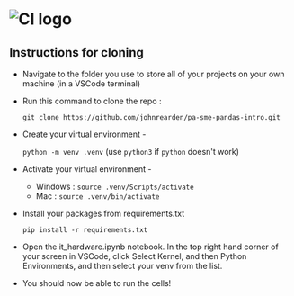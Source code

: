 # ![CI logo](https://codeinstitute.s3.amazonaws.com/fullstack/ci_logo_small.png)

## Instructions for cloning

- Navigate to the folder you use to store all of your projects on your own machine (in a VSCode terminal)
- Run this command to clone the repo : 

    ```git clone https://github.com/johnrearden/pa-sme-pandas-intro.git```
- Create your virtual environment - 

    ```python -m venv .venv``` (use ```python3``` if ```python``` doesn't work) 

- Activate your virtual environment - 
    - Windows : ```source .venv/Scripts/activate```
    - Mac : ```source .venv/bin/activate```

- Install your packages from requirements.txt

    ```pip install -r requirements.txt```

- Open the it_hardware.ipynb notebook. In the top right hand corner of your screen in VSCode, click Select Kernel, and then Python Environments, and then select your venv from the list.

- You should now be able to run the cells!
